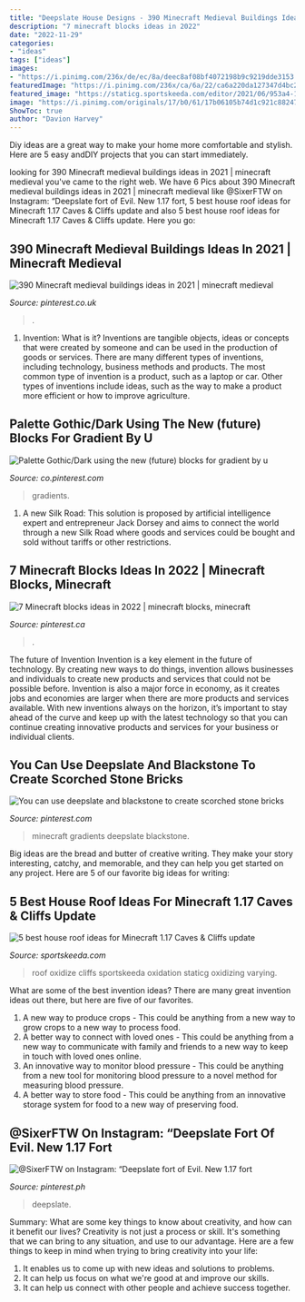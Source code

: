 ```yaml
---
title: "Deepslate House Designs - 390 Minecraft Medieval Buildings Ideas In 2021"
description: "7 minecraft blocks ideas in 2022"
date: "2022-11-29"
categories:
- "ideas"
tags: ["ideas"]
images:
- "https://i.pinimg.com/236x/de/ec/8a/deec8af08bf4072198b9c9219dde3153.jpg?nii=t"
featuredImage: "https://i.pinimg.com/236x/ca/6a/22/ca6a220da127347d4bc251ca3dfad798.jpg"
featured_image: "https://staticg.sportskeeda.com/editor/2021/06/953a4-16237394448763.png"
image: "https://i.pinimg.com/originals/17/b0/61/17b06105b74d1c921c8824741fafa996.png"
ShowToc: true
author: "Davion Harvey"
---
```



Diy ideas are a great way to make your home more comfortable and stylish. Here are 5 easy andDIY projects that you can start immediately.

	

		
looking for 390 Minecraft medieval buildings ideas in 2021 | minecraft medieval you've came to the right web. We have 6 Pics about 390 Minecraft medieval buildings ideas in 2021 | minecraft medieval like @SixerFTW on Instagram: “Deepslate fort of Evil. New 1.17 fort, 5 best house roof ideas for Minecraft 1.17 Caves &amp; Cliffs update and also 5 best house roof ideas for Minecraft 1.17 Caves &amp; Cliffs update. Here you go:
		
    
## 390 Minecraft Medieval Buildings Ideas In 2021 | Minecraft Medieval

<img loading=lazy src="https://i.pinimg.com/236x/ca/6a/22/ca6a220da127347d4bc251ca3dfad798.jpg" onerror="this.onerror=null;this.src='https://tse4.mm.bing.net/th?id=OIP.BKdl2Jel4U77WObZgJMbaAAAAA&amp;pid=15.1';" alt="390 Minecraft medieval buildings ideas in 2021 | minecraft medieval">

_Source: pinterest.co.uk_

>. 

	

1. Invention: What is it?
Inventions are tangible objects, ideas or concepts that were created by someone and can be used in the production of goods or services. There are many different types of inventions, including technology, business methods and products. The most common type of invention is a product, such as a laptop or car. Other types of inventions include ideas, such as the way to make a product more efficient or how to improve agriculture.

    
## Palette Gothic/Dark Using The New (future) Blocks For Gradient By U

<img loading=lazy src="https://i.pinimg.com/originals/17/b0/61/17b06105b74d1c921c8824741fafa996.png" onerror="this.onerror=null;this.src='https://tse1.mm.bing.net/th?id=OIP.JkCUaQUIqm_oOdVUskOZBgHaIT&amp;pid=15.1';" alt="Palette Gothic/Dark using the new (future) blocks for gradient by u">

_Source: co.pinterest.com_

>gradients. 

	

1. A new Silk Road: This solution is proposed by artificial intelligence expert and entrepreneur Jack Dorsey and aims to connect the world through a new Silk Road where goods and services could be bought and sold without tariffs or other restrictions.

    
## 7 Minecraft Blocks Ideas In 2022 | Minecraft Blocks, Minecraft

<img loading=lazy src="https://i.pinimg.com/236x/47/04/3b/47043b6e27d49dbbbe32b1fae63c9b4d.jpg" onerror="this.onerror=null;this.src='https://tse4.mm.bing.net/th?id=OIP.dEZaQWT9Em7F4UIVSp-z9ADrEm&amp;pid=15.1';" alt="7 Minecraft blocks ideas in 2022 | minecraft blocks, minecraft">

_Source: pinterest.ca_

>. 

	

The future of Invention
Invention is a key element in the future of technology. By creating new ways to do things, invention allows businesses and individuals to create new products and services that could not be possible before. Invention is also a major force in economy, as it creates jobs and economies are larger when there are more products and services available. With new inventions always on the horizon, it’s important to stay ahead of the curve and keep up with the latest technology so that you can continue creating innovative products and services for your business or individual clients.

    
## You Can Use Deepslate And Blackstone To Create Scorched Stone Bricks

<img loading=lazy src="https://i.pinimg.com/236x/de/ec/8a/deec8af08bf4072198b9c9219dde3153.jpg?nii=t" onerror="this.onerror=null;this.src='https://tse4.mm.bing.net/th?id=OIP.A2shycKR_vBv95uS4FqtrwAAAA&amp;pid=15.1';" alt="You can use deepslate and blackstone to create scorched stone bricks">

_Source: pinterest.com_

>minecraft gradients deepslate blackstone. 

	

Big ideas are the bread and butter of creative writing. They make your story interesting, catchy, and memorable, and they can help you get started on any project. Here are 5 of our favorite big ideas for writing:

    
## 5 Best House Roof Ideas For Minecraft 1.17 Caves &amp; Cliffs Update

<img loading=lazy src="https://staticg.sportskeeda.com/editor/2021/06/953a4-16237394448763.png" onerror="this.onerror=null;this.src='https://tse4.mm.bing.net/th?id=OIP.VB068mahWkqe3G9n2MBxCQHaEK&amp;pid=15.1';" alt="5 best house roof ideas for Minecraft 1.17 Caves &amp; Cliffs update">

_Source: sportskeeda.com_

>roof oxidize cliffs sportskeeda oxidation staticg oxidizing varying. 

	

What are some of the best invention ideas?
There are many great invention ideas out there, but here are five of our favorites. 
1. A new way to produce crops - This could be anything from a new way to grow crops to a new way to process food. 
2. A better way to connect with loved ones - This could be anything from a new way to communicate with family and friends to a new way to keep in touch with loved ones online. 
3. An innovative way to monitor blood pressure - This could be anything from a new tool for monitoring blood pressure to a novel method for measuring blood pressure. 
4. A better way to store food - This could be anything from an innovative storage system for food to a new way of preserving food. 

    
## @SixerFTW On Instagram: “Deepslate Fort Of Evil. New 1.17 Fort

<img loading=lazy src="https://i.pinimg.com/736x/c3/eb/cb/c3ebcbcb26458dd02ce972e2958fc4ea.jpg" onerror="this.onerror=null;this.src='https://tse4.mm.bing.net/th?id=OIP.Xf7pMS1OfRX7T8S7oZNrvAHaHa&amp;pid=15.1';" alt="@SixerFTW on Instagram: “Deepslate fort of Evil. New 1.17 fort">

_Source: pinterest.ph_

>deepslate. 

	

Summary: What are some key things to know about creativity, and how can it benefit our lives?
Creativity is not just a process or skill. It's something that we can bring to any situation, and use to our advantage. Here are a few things to keep in mind when trying to bring creativity into your life:
1. It enables us to come up with new ideas and solutions to problems.
2. It can help us focus on what we're good at and improve our skills.
3. It can help us connect with other people and achieve success together.


